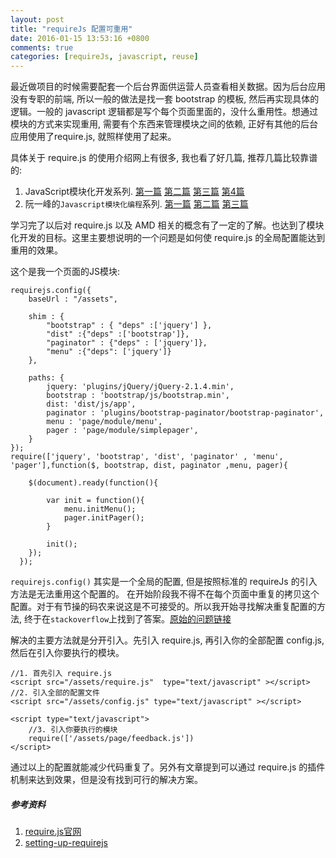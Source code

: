 ```yaml
---
layout: post
title: "requireJs 配置可重用"
date: 2016-01-15 13:53:16 +0800
comments: true
categories: [requireJs, javascript, reuse]
---
```


最近做项目的时候需要配套一个后台界面供运营人员查看相关数据。因为后台应用没有专职的前端, 所以一般的做法是找一套 bootstrap 的模板, 然后再实现具体的逻辑。一般的 javascript 逻辑都是写个每个页面里面的，没什么重用性。想通过模块的方式来实现重用, 需要有个东西来管理模块之间的依赖, 正好有其他的后台应用使用了require.js, 就照样使用了起来。

<!-- more -->

具体关于 require.js 的使用介绍网上有很多, 我也看了好几篇, 推荐几篇比较靠谱的:

1. JavaScript模块化开发系列. [第一篇](http://www.feeldesignstudio.com/2013/09/javascript-module-pattern-basics/) [第二篇](http://www.feeldesignstudio.com/2013/09/javascript-module-pattern-commonjs/) [第三篇](http://www.feeldesignstudio.com/2013/09/javascript-module-pattern-amd/) [第4篇](http://www.feeldesignstudio.com/2013/09/javascript-module-pattern-requirejs/)
2. 阮一峰的`Javascript模块化编程`系列. [第一篇](http://www.ruanyifeng.com/blog/2012/10/javascript_module.html) [第二篇](http://www.ruanyifeng.com/blog/2012/10/asynchronous_module_definition.html) [第三篇](http://www.ruanyifeng.com/blog/2012/11/require_js.html)

学习完了以后对 require.js 以及 AMD 相关的概念有了一定的了解。也达到了模块化开发的目标。这里主要想说明的一个问题是如何使 require.js 的全局配置能达到重用的效果。

这个是我一个页面的JS模块:

    requirejs.config({
        baseUrl : "/assets",

        shim : {
            "bootstrap" : { "deps" :['jquery'] },
            "dist" :{"deps" :['bootstrap']},
            "paginator" : {"deps" : ['jquery']},
            "menu" :{"deps": ['jquery']}
        },

        paths: {
            jquery: 'plugins/jQuery/jQuery-2.1.4.min',
            bootstrap : 'bootstrap/js/bootstrap.min',
            dist: 'dist/js/app',
            paginator : 'plugins/bootstrap-paginator/bootstrap-paginator',
            menu : 'page/module/menu',
            pager : 'page/module/simplepager',
        }
    });
    require(['jquery', 'bootstrap', 'dist', 'paginator' , 'menu', 'pager'],function($, bootstrap, dist, paginator ,menu, pager){

        $(document).ready(function(){

            var init = function(){
                menu.initMenu();
                pager.initPager();
            }

            init();
        });
      });

`requirejs.config()` 其实是一个全局的配置, 但是按照标准的 requireJs 的引入方法是无法重用这个配置的。 在开始阶段我不得不在每个页面中重复的拷贝这个配置。对于有节操的码农来说这是不可接受的。所以我开始寻找解决重复配置的方法, 终于在`stackoverflow`上找到了答案。[原始的问题链接](http://stackoverflow.com/questions/16067042/requirejs-and-common-config)

解决的主要方法就是分开引入。先引入 require.js, 再引入你的全部配置 config.js, 然后在引入你要执行的模块。

    //1. 首先引入 require.js
    <script src="/assets/require.js"  type="text/javascript" ></script>
    //2. 引入全部的配置文件
    <script src="/assets/config.js" type="text/javascript" ></script>

    <script type="text/javascript">
        //3. 引入你要执行的模块
        require(['/assets/page/feedback.js'])
    </script>

通过以上的配置就能减少代码重复了。另外有文章提到可以通过 require.js 的插件机制来达到效果，但是没有找到可行的解决方案。


##### 参考资料
1. [require.js官网](http://requirejs.org/)
2. [setting-up-requirejs](https://github.com/togakangaroo/Blog/blob/master/setting-up-requirejs.md)
